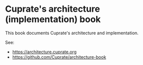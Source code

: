 # Cuprate's architecture (implementation) book
This book documents Cuprate's architecture and implementation.

See:
- <https://architecture.cuprate.org>
- <https://github.com/Cuprate/architecture-book>
